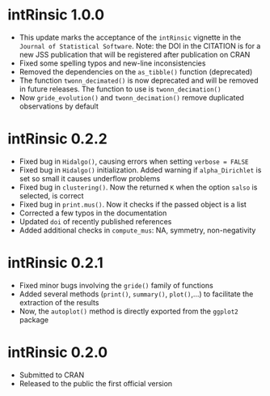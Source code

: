# intRinsic 1.0.0

* This update marks the acceptance of the `intRinsic` vignette in the `Journal of Statistical Software`. Note: the DOI in the CITATION is for a new JSS publication that will be registered after publication on CRAN
* Fixed some spelling typos and new-line inconsistencies
* Removed the dependencies on the `as_tibble()` function (deprecated)
* The function `twonn_decimated()` is now deprecated and will be removed in future releases. The function to use is `twonn_decimation()`
* Now `gride_evolution()` and `twonn_decimation()` remove duplicated observations by default

# intRinsic 0.2.2

* Fixed bug in `Hidalgo()`, causing errors when setting `verbose = FALSE`
* Fixed bug in `Hidalgo()` initialization. Added warning if `alpha_Dirichlet` is set so small it causes underflow problems
* Fixed bug in `clustering()`. Now the returned `K` when the option `salso` is selected, is correct
* Fixed bug in `print.mus()`. Now it checks if the passed object is a list
* Corrected a few typos in the documentation
* Updated `doi` of recently published references
* Added additional checks in `compute_mus`: NA, symmetry, non-negativity

# intRinsic 0.2.1

* Fixed minor bugs involving the `gride()` family of functions
* Added several methods (`print()`, `summary()`, `plot()`,...) to facilitate the
  extraction of the results
* Now, the `autoplot()` method is directly exported from the `ggplot2` package

# intRinsic 0.2.0

* Submitted to CRAN
* Released to the public the first official version

